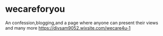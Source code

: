 # wecareforyou
An confession,blogging,and a page where anyone can present their views and many more 
https://divsam9052.wixsite.com/wecare4u-1
